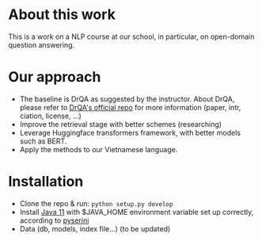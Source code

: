 # About this work
This is a work on a NLP course at our school, in particular, on open-domain question answering.

# Our approach
* The baseline is DrQA as suggested by the instructor. About DrQA, please refer to [DrQA's official repo](https://github.com/facebookresearch/DrQA) for more information (paper, intr, ciation, license, ...)
* Improve the retrieval stage with better schemes (researching)
* Leverage Huggingface transformers framework, with better models such as BERT.
* Apply the methods to our Vietnamese language.

# Installation
* Clone the repo & run: `python setup.py develop`
* Install [Java 11](https://www.oracle.com/java/technologies/javase-jdk11-downloads.html) with $JAVA_HOME environment variable set up correctly, according to [pyserini](https://github.com/castorini/pyserini#package-installation)
* Data (db, models, index file...) (to be updated)
